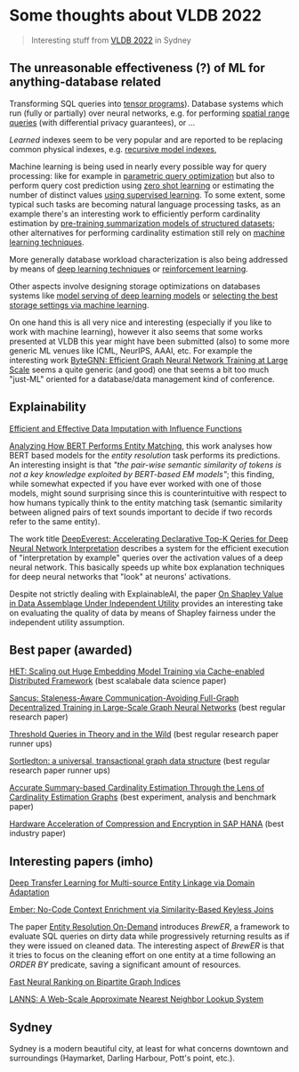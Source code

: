 # Some thoughts about VLDB 2022
> Interesting stuff from [VLDB 2022](https://vldb.org/2022) in Sydney

## The unreasonable effectiveness (?) of ML for anything-database related

Transforming SQL queries into [tensor programs](https://www.vldb.org/pvldb/vol15/p2811-he.pdf)).
Database systems which run (fully or partially) over neural networks, e.g. for performing [spatial range queries](https://www.vldb.org/pvldb/vol15/p1066-zeighami.pdf) (with differential privacy guarantees), or ...

_Learned_ indexes seem to be very popular and are reported to be replacing common physical indexes, e.g. [recursive model indexes](https://www.vldb.org/pvldb/vol15/p1079-maltry.pdf), 

Machine learning is being used in nearly every possible way for query processing: like for example in [parametric query optimization](https://www.vldb.org/pvldb/vol15/p401-vaidya.pdf) but also to perform query cost prediction using [zero shot learning](https://www.vldb.org/pvldb/vol15/p2361-hilprecht.pdf) or estimating the number of distinct values [using supervised learning](https://www.vldb.org/pvldb/vol15/p272-wu.pdf). 
To some extent, some typical such tasks are becoming natural language processing tasks, as an example there's an interesting work to efficiently perform cardinality estimation by [pre-training summarization models of structured datasets](https://www.vldb.org/pvldb/vol15/p414-lu.pdf); other alternatives for performing cardinality estimation still rely on [machine learning techniques](https://vldb.org/pvldb/vol15/p85-li.pdf).

More generally database workload characterization is also being addressed by means of [deep learning techniques](https://www.vldb.org/pvldb/vol15/p923-paul.pdf) or [reinforcement learning](https://vldb.org/pvldb/vol14/p3402-wang.pdf).

Other aspects involve designing storage optimizations on databases systems like [model serving of deep learning models](https://www.vldb.org/pvldb/vol15/p2230-zou.pdf) or [selecting the best storage settings via machine learning](https://www.vldb.org/pvldb/vol15/p3126-abebe.pdf).



On one hand this is all very nice and interesting (especially if you like to work with machine learning), however it also seems that some works presented at VLDB this year might have been submitted (also) to some more generic ML venues like ICML, NeurIPS, AAAI, etc. 
For example the interesting work [ByteGNN: Efficient Graph Neural Network Training at Large Scale](https://www.vldb.org/pvldb/vol15/p1228-zheng.pdf) seems a quite generic (and good) one that seems a bit too much "just-ML" oriented for a database/data management kind of conference.


## Explainability

[Efficient and Effective Data Imputation with Influence Functions](https://www.vldb.org/pvldb/vol15/p624-miao.pdf)

[Analyzing How BERT Performs Entity Matching](https://www.vldb.org/pvldb/vol15/p1726-paganelli.pdf), this work analyses how BERT based models for the _entity resolution_ task performs its predictions. An interesting insight is that _"the pair-wise semantic similarity of tokens is not a key knowledge exploited by BERT-based EM models"_; this finding, while somewhat expected if you have ever worked with one of those models, might sound surprising since this is counterintuitive with respect to how humans typically think to the entity matching task (semantic similarity between aligned pairs of text sounds important to decide if two records refer to the same entity).

The work title [DeepEverest: Accelerating Declarative Top-K Qeries for Deep Neural Network Interpretation](https://www.vldb.org/pvldb/vol15/p98-he.pdf) describes a system for the efficient execution of "interpretation by example" queries over the activation values of a deep neural network. This basically speeds up white box explanation techniques for deep neural networks that "look" at neurons' activations.

Despite not strictly dealing with ExplainableAI, the paper [On Shapley Value in Data Assemblage Under Independent Utility](https://www.vldb.org/pvldb/vol15/p2761-luo.pdf) provides an interesting take on evaluating the quality of data by means of Shapley fairness under the independent utility assumption.

## Best paper (awarded)

[HET: Scaling out Huge Embedding Model Training via Cache-enabled Distributed Framework](https://www.vldb.org/pvldb/vol15/p312-miao.pdf) (best scalabale data science paper)

[Sancus: Staleness-Aware Communication-Avoiding Full-Graph Decentralized Training in Large-Scale Graph Neural Networks](https://vldb.org/pvldb/vol15/p1937-peng.pdf) (best regular research paper)

[Threshold Queries in Theory and in the Wild](https://www.vldb.org/pvldb/vol15/p1105-staworko.pdf) (best regular research paper runner ups)

[Sortledton: a universal, transactional graph data structure](https://www.vldb.org/pvldb/vol15/p1173-fuchs.pdf) (best regular research paper runner ups)

[Accurate Summary-based Cardinality Estimation Through the Lens of Cardinality Estimation Graphs](https://www.vldb.org/pvldb/vol15/p1533-chen.pdf) (best experiment, analysis and benchmark paper)

[Hardware Acceleration of Compression and Encryption in SAP HANA](https://www.vldb.org/pvldb/vol15/p3277-chiosa.pdf) (best industry paper)

## Interesting papers (imho)

[Deep Transfer Learning for Multi-source Entity Linkage via Domain Adaptation](https://www.vldb.org/pvldb/vol15/p465-jin.pdf)

[Ember: No-Code Context Enrichment via Similarity-Based Keyless Joins](https://www.vldb.org/pvldb/vol15/p699-suri.pdf)

The paper [Entity Resolution On-Demand](https://www.vldb.org/pvldb/vol15/p1506-simonini.pdf) introduces _BrewER_, a framework to evaluate SQL queries on dirty data while progressively returning results as if they were issued on cleaned data. The interesting aspect of _BrewER_ is that it tries to focus on the cleaning effort on one entity at a time following an _ORDER BY_ predicate, saving a significant amount of resources.

[Fast Neural Ranking on Bipartite Graph Indices](https://www.vldb.org/pvldb/vol15/p794-tan.pdf)

[LANNS: A Web-Scale Approximate Nearest Neighbor Lookup System](https://www.vldb.org/pvldb/vol15/p850-doshi.pdf)

## Sydney

Sydney is a modern beautiful city, at least for what concerns downtown and surroundings (Haymarket, Darling Harbour, Pott's point, etc.).
